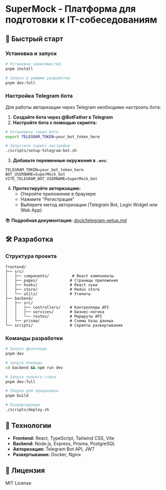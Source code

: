 # SuperMock - Платформа для подготовки к IT-собеседованиям

## 🚀 Быстрый старт

### Установка и запуск

```bash
# Установка зависимостей
pnpm install

# Запуск в режиме разработки
pnpm dev:full
```

### Настройка Telegram бота

Для работы авторизации через Telegram необходимо настроить бота:

1. **Создайте бота через @BotFather в Telegram**
2. **Настройте бота с помощью скрипта:**

```bash
# Установите токен бота
export TELEGRAM_TOKEN=your_bot_token_here

# Запустите скрипт настройки
./scripts/setup-telegram-bot.sh
```

3. **Добавьте переменные окружения в `.env`:**

```env
TELEGRAM_TOKEN=your_bot_token_here
BOT_USERNAME=SuperMock_bot
VITE_TELEGRAM_BOT_USERNAME=SuperMock_bot
```

4. **Протестируйте авторизацию:**
   - Откройте приложение в браузере
   - Нажмите "Регистрация"
   - Выберите метод авторизации (Telegram Bot, Login Widget или Web App)

📚 **Подробная документация:** [dock/telegram-setup.md](dock/telegram-setup.md)

## 🛠️ Разработка

### Структура проекта

```
frontend/
├── src/
│   ├── components/          # React компоненты
│   ├── pages/              # Страницы приложения
│   ├── hooks/              # React хуки
│   ├── store/              # Redux store
│   └── utils/              # Утилиты
├── backend/
│   ├── src/
│   │   ├── controllers/    # Контроллеры API
│   │   ├── services/       # Бизнес-логика
│   │   └── routes/         # Маршруты API
│   └── prisma/             # Схема базы данных
└── scripts/                # Скрипты развертывания
```

### Команды разработки

```bash
# Запуск фронтенда
pnpm dev

# Запуск бэкенда
cd backend && npm run dev

# Запуск полного стека
pnpm dev:full

# Сборка для продакшена
pnpm build

# Развертывание
./scripts/deploy.sh
```

## 🔧 Технологии

- **Frontend:** React, TypeScript, Tailwind CSS, Vite
- **Backend:** Node.js, Express, Prisma, PostgreSQL
- **Авторизация:** Telegram Bot API, JWT
- **Развертывание:** Docker, Nginx

## 📝 Лицензия

MIT License
